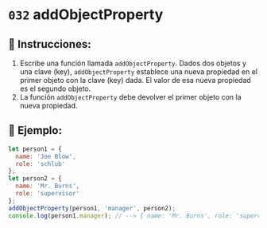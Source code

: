 # `032` addObjectProperty

## 📝 Instrucciones:

1. Escribe una función llamada `addObjectProperty`. Dados dos objetos y una clave (key), `addObjectProperty` establece una nueva propiedad en el primer objeto con la clave (key) dada. El valor de esa nueva propiedad es el segundo objeto.
2. La función `addObjectProperty` debe devolver el primer objeto con la nueva propiedad.


## 📎 Ejemplo:

```Javascript
let person1 = {
  name: 'Joe Blow',
  role: 'schlub'
};
let person2 = {
  name: 'Mr. Burns',
  role: 'supervisor'
};
addObjectProperty(person1, 'manager', person2);
console.log(person1.manager); // --> { name: 'Mr. Burns', role: 'supervisor' }
```
